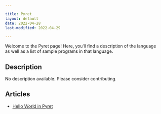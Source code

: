 ```yaml
---

title: Pyret
layout: default
date: 2022-04-28
last-modified: 2022-04-29

---
```


Welcome to the Pyret page! Here, you'll find a description of the language as well as a list of sample programs in that language.

## Description

No description available. Please consider contributing.

## Articles

- [Hello World in Pyret](https://sampleprograms.io/projects/hello-world/pyret)
